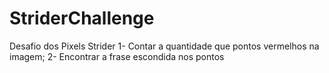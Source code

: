 # StriderChallenge
Desafio dos Pixels Strider  1- Contar a quantidade que pontos vermelhos na imagem; 2- Encontrar a frase escondida nos pontos
